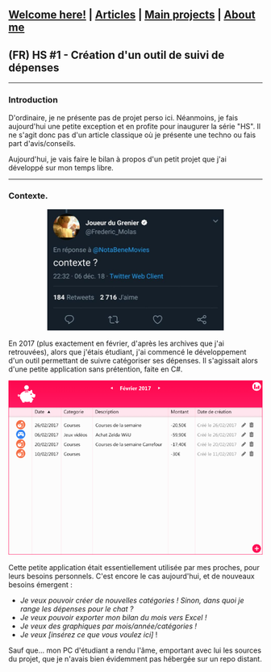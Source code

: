 ## [Welcome here!](https://vpenando.github.io) | [Articles](https://vpenando.github.io/articles.html) | [Main projects](https://vpenando.github.io/projects.html) | [About me](https://vpenando.github.io/about.html)

## (FR) HS #1 - Création d'un outil de suivi de dépenses

---

### Introduction

D'ordinaire, je ne présente pas de projet perso ici. Néanmoins, je fais aujourd'hui une petite exception et en profite pour inaugurer la série "HS".
Il ne s'agit donc pas d'un article classique où je présente une techno ou fais part d'avis/conseils.

Aujourd'hui, je vais faire le bilan à propos d'un petit projet que j'ai développé sur mon temps libre.

---

### Contexte.

<p style="text-align:center;"><img src="images/contexte.png" width="350"  height="240" /></p>

En 2017 (plus exactement en février, d'après les archives que j'ai retrouvées), alors que j'étais étudiant, j'ai commencé le développement d'un outil permettant de suivre catégoriser ses dépenses.
Il s'agissait alors d'une petite application sans prétention, faite en C#.

<p style="text-align:center;"><img src="images/piggy_2017.png" /></p>

Cette petite application était essentiellement utilisée par mes proches, pour leurs besoins personnels. C'est encore le cas aujourd'hui, et de nouveaux besoins émergent :
* *Je veux pouvoir créer de nouvelles catégories ! Sinon, dans quoi je range les dépenses pour le chat ?*
* *Je veux pouvoir exporter mon bilan du mois vers Excel !*
* *Je veux des graphiques par mois/année/catégories !*
* *Je veux [insérez ce que vous voulez ici]* !

Sauf que... mon PC d'étudiant a rendu l'âme, emportant avec lui les sources du projet, que je n'avais bien évidemment pas hébergée sur un repo distant.
